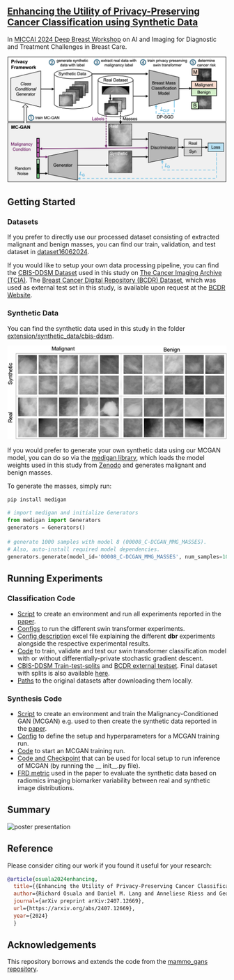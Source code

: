 
## [Enhancing the Utility of Privacy-Preserving Cancer Classification using Synthetic Data](https://arxiv.org/abs/2407.12669)

In [MICCAI 2024 Deep Breast Workshop](https://deep-breath-miccai.github.io/) on AI and Imaging for Diagnostic and Treatment Challenges in Breast Care.

![overview](docs/overview.png)


## Getting Started

### Datasets
If you prefer to directly use our processed dataset consisting of extracted malignant and benign masses, you can find our train, validation, and test dataset in [dataset16062024](dataset16062024).

If you would like to setup your own data processing pipeline, you can find the [CBIS-DDSM Dataset](https://www.nature.com/articles/sdata2017177) used in this study on [The Cancer Imaging Archive (TCIA)](https://www.cancerimagingarchive.net/collection/cbis-ddsm/). 
The [Breast Cancer Digital Repository (BCDR) Dataset](https://www.researchgate.net/profile/Jose-Franco-Valiente/publication/258243150_BCDR_A_BREAST_CANCER_DIGITAL_REPOSITORY/links/59afe98a0f7e9bf3c72930e5/BCDR-A-BREAST-CANCER-DIGITAL-REPOSITORY.pdf), which was used as external test set in this study, is available upon request at the [BCDR Website](https://bcdr.eu/information/about).


### Synthetic Data

You can find the synthetic data used in this study in the folder [extension/synthetic_data/cbis-ddsm](extension/synthetic_data/cbis-ddsm).

![overview](docs/samples.png)

If you would prefer to generate your own synthetic data using our MCGAN model, you can do so via the [medigan library](https://github.com/RichardObi/medigan), which loads the model weights used in this study from [Zenodo](https://doi.org/10.5281/zenodo.6647349) and generates malignant and benign masses. 

To generate the masses, simply run:

```command
pip install medigan
```

```python
# import medigan and initialize Generators
from medigan import Generators
generators = Generators()

# generate 1000 samples with model 8 (00008_C-DCGAN_MMG_MASSES). 
# Also, auto-install required model dependencies.
generators.generate(model_id='00008_C-DCGAN_MMG_MASSES', num_samples=1000, install_dependencies=True)
```

## Running Experiments

### Classification Code
- [Script](dbr.sh) to create an environment and run all experiments reported in the [paper](https://arxiv.org/abs/2407.12669). 
- [Configs](gan_compare/configs/swin/) to run the different swin transformer experiments.
- [Config description](gan_compare/configs/swin/dbr_experiment_description.xlsx) excel file explaining the different __dbr__ experiments alongside the respective experimental results.
- [Code](gan_compare/scripts/train_test_classifier.py) to train, validate and test our swin transformer classification model with or without differentially-private stochastic gradient descent.
- [CBIS-DDSM Train-test-splits](setup/example_split.json) and [BCDR external testset](setup/no_train_dbr.json). Final dataset with splits is also available [here](dataset16062024).
- [Paths](gan_compare/paths.py) to the original datasets after downloading them locally.


### Synthesis Code
- [Script](gan.sh) to create an environment and train the Malignancy-Conditioned GAN (MCGAN) e.g. used to then create the synthetic data reported in the [paper](https://arxiv.org/abs/2407.12669).
- [Config](gan_compare/configs/gan/dcgan_config.yaml) to define the setup and hyperparameters for a MCGAN training run.
- [Code](gan_compare/scripts/train_gan.py) to start an MCGAN training run.
- [Code and Checkpoint](https://doi.org/10.5281/zenodo.6647349) that can be used for local setup to run inference of MCGAN (by running the __ init__.py file).
- [FRD metric](https://github.com/RichardObi/frd-score) used in the paper to evaluate the synthetic data based on radiomics imaging biomarker variability between real and synthetic image distributions.



## Summary
![poster presentation](docs/poster.png)


## Reference
Please consider citing our work if you found it useful for your research:
```bibtex
@article{osuala2024enhancing,
  title={{Enhancing the Utility of Privacy-Preserving Cancer Classification using Synthetic Data}},
  author={Richard Osuala and Daniel M. Lang and Anneliese Riess and Georgios Kaissis and Zuzanna Szafranowska and Grzegorz Skorupko and Oliver Diaz and Julia A. Schnabel and Karim Lekadir},
  journal={arXiv preprint arXiv:2407.12669},
  url={https://arxiv.org/abs/2407.12669},
  year={2024}
  }
```


## Acknowledgements
This repository borrows and extends the code from the [mammo_gans repository](https://github.com/zuzaanto/mammo_gans_iwbi2022). 
